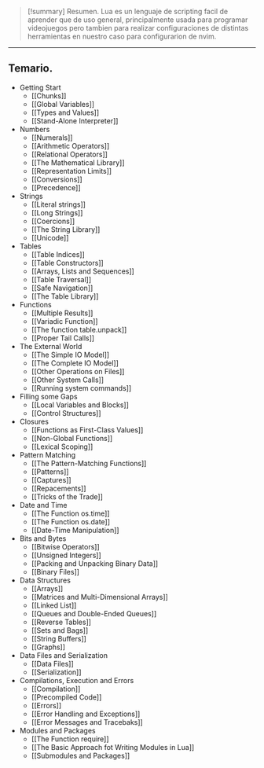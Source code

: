 >[!summary] Resumen.
>Lua es un lenguaje de scripting facil de aprender que de uso general, principalmente usada para programar videojuegos pero tambien para realizar configuraciones de distintas herramientas en nuestro caso para configurarion de nvim.

---

## Temario.
- Getting Start
	- [[Chunks]]
	- [[Global Variables]]
	- [[Types and Values]]
	- [[Stand-Alone Interpreter]]
- Numbers
	- [[Numerals]]
	- [[Arithmetic Operators]]
	- [[Relational Operators]]
	- [[The Mathematical Library]]
	- [[Representation Limits]]
	- [[Conversions]]
	- [[Precedence]]
- Strings
	- [[Literal strings]]
	- [[Long Strings]]
	- [[Coercions]]
	- [[The String Library]]
	- [[Unicode]]
- Tables
	- [[Table Indices]]
	- [[Table Constructors]]
	- [[Arrays, Lists and Sequences]]
	- [[Table Traversal]]
	- [[Safe Navigation]]
	- [[The Table Library]]
- Functions
	- [[Multiple Results]]
	- [[Variadic Function]]
	- [[The function table.unpack]]
	- [[Proper Tail Calls]]
- The External World
	- [[The Simple IO Model]]
	- [[The Complete IO Model]]
	- [[Other Operations on Files]]
	- [[Other System Calls]]
	- [[Running system commands]]
- Filling some Gaps
	- [[Local Variables and Blocks]]
	- [[Control Structures]]
- Closures
	- [[Functions as First-Class Values]]
	- [[Non-Global Functions]]
	- [[Lexical Scoping]]
- Pattern Matching
	- [[The Pattern-Matching Functions]]
	- [[Patterns]]
	- [[Captures]]
	- [[Repacements]]
	- [[Tricks of the Trade]]
- Date and Time
	- [[The Function os.time]]
	- [[The Function os.date]]
	- [[Date-Time Manipulation]]
- Bits and Bytes
	- [[Bitwise Operators]]
	- [[Unsigned Integers]]
	- [[Packing and Unpacking Binary Data]]
	- [[Binary Files]]
- Data Structures
	- [[Arrays]]
	- [[Matrices and Multi-Dimensional Arrays]]
	- [[Linked List]]
	- [[Queues and Double-Ended Queues]]
	- [[Reverse Tables]]
	- [[Sets and Bags]]
	- [[String Buffers]]
	- [[Graphs]]
- Data Files and Serialization
	- [[Data Files]]
	- [[Serialization]]
- Compilations, Execution and Errors
	- [[Compilation]]
	- [[Precompiled Code]]
	- [[Errors]]
	- [[Error Handling and Exceptions]]
	- [[Error Messages and Tracebaks]]
- Modules and Packages
	- [[The Function require]]
	- [[The Basic Approach fot Writing Modules in Lua]]
	- [[Submodules and Packages]]